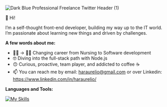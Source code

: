 ![Dark Blue Professional Freelance Twitter Header (1)](https://user-images.githubusercontent.com/99715716/226195314-fb7c0733-1792-4da7-a1fb-c32781de53a2.png)

👋 Hi!

I’m a self-thought front-end developer, building my way up to the IT world. I’m passionate about learning new things and driven by challenges.

**A few words about me:**

- 👩‍⚕️ -> 👩‍💻 Changing career from Nursing to Software development
- 🤓 Diving into the full-stack path with Node.js
- 🙃 Curious, proactive, team player, and addicted to coffee ☕
- 📫 You can reach me by email: haraurelio@gmail.com or over Linkedin: https://www.linkedin.com/in/haraurelio/




 **Languages and Tools:** 
 
[![My Skills](https://skillicons.dev/icons?i=html,css,js,react,redux,ts,git,figma,graphql,materialui,postman,styledcomponents,tailwind,vite,vscode&theme=light&perline=5)](https://skillicons.dev)






